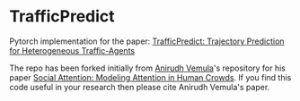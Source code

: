 # TrafficPredict
Pytorch implementation for the paper: [TrafficPredict: Trajectory Prediction for Heterogeneous Traffic-Agents](https://arxiv.org/abs/1811.02146)

The repo has been forked initially from [Anirudh Vemula](https://github.com/vvanirudh)'s repository for his paper [Social Attention: Modeling Attention in Human Crowds](https://www.ri.cmu.edu/wp-content/uploads/2018/08/main.pdf). If you find this code useful in your research then please cite Anirudh Vemula's paper.

